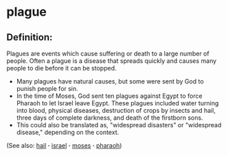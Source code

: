 # plague #

## Definition: ##

Plagues are events which cause suffering or death to a large number of people. Often a plague is a disease that spreads quickly and causes many people to die before it can be stopped.

* Many plagues have natural causes, but some were sent by God to punish people for sin.
* In the time of Moses, God sent ten plagues against Egypt to force Pharaoh to let Israel leave Egypt. These plagues included water turning into blood, physical diseases, destruction of crops by insects and hail, three days of complete darkness, and death of the firstborn sons.
* This could also be translated as, "widespread disasters" or "widespread disease," depending on the context.

(See also: [hail](../other/hail.md) **·** [israel](../other/israel.md) **·** [moses](../other/moses.md) **·** [pharaoh](../other/pharaoh.md))

